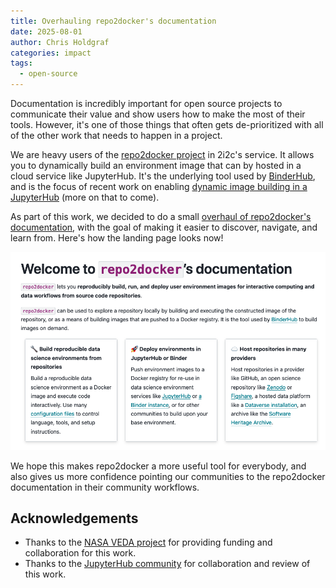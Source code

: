 ```yaml
---
title: Overhauling repo2docker's documentation
date: 2025-08-01
author: Chris Holdgraf
categories: impact
tags:
  - open-source
---
```


Documentation is incredibly important for open source projects to communicate their value and show users how to make the most of their tools. However, it's one of those things that often gets de-prioritized with all of the other work that needs to happen in a project.

We are heavy users of the [repo2docker project](https://repo2docker.readthedocs.io) in 2i2c's service. It allows you to dynamically build an environment image that can by hosted in a cloud service like JupyterHub. It's the underlying tool used by [BinderHub](https://binderhub.readthedocs.io), and is the focus of recent work on enabling [dynamic image building in a JupyterHub](../q1-product-goals/index.md) (more on that to come).

As part of this work, we decided to do a small [overhaul of repo2docker's documentation](https://github.com/jupyterhub/repo2docker/pull/1433), with the goal of making it easier to discover, navigate, and learn from. Here's how the landing page looks now!

![Repo2Docker documentation overhaul](./featured.png "The new repo2docker landing page now looks more like an actual landing page!")

We hope this makes repo2docker a more useful tool for everybody, and also gives us more confidence pointing our communities to the repo2docker documentation in their community workflows.

## Acknowledgements

- Thanks to the [NASA VEDA project](../../../collaborators/nasa-veda/) for providing funding and collaboration for this work.
- Thanks to the [JupyterHub community](../../../collaborators/jupyterhub/) for collaboration and review of this work.
